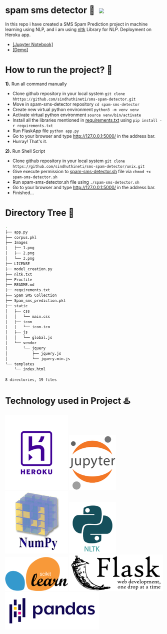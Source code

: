 # spam sms detector :notebook: &nbsp;[![](https://camo.githubusercontent.com/17fa56d1fbad7bb4082c9711a77b984b85e79446/68747470733a2f2f696d672e736869656c64732e696f2f62616467652f507974686f6e2d332e362d627269676874677265656e2e737667)](https://python.org)
In this repo i have created a SMS Spam Prediction project in machine learning using NLP, and i am using [nltk](https://pypi.org/project/nltk/) Library for NLP. Deployment on Heroku app.

 - [[Jupyter Notebook]](https://github.com/yogeshnile/SPAM-SMS-Prediction)
 - [[Demo]](https://spam-sms-dectector.herokuapp.com/)

# How to run the project? :thinking:
**1).** Run all command manually
  - Clone github repository in your local system  `git clone hhttps://github.com/sindhuthineti/sms-spam-detector.git`
  - Move in spam-sms-detector repository  `cd spam-sms-detector`
  - Create new virtual python environment  `python3 -m venv venv`
  - Activate virtual python environment  `source venv/bin/activate`
  - Install all the libraries mentioned in [requirements.txt](https://github.com/sindhuthineti/sms-spam-detector/blob/master/requirements.txt)  using  `pip install -r requirements.txt`
  - Run FlaskApp file  `python app.py`
  - Go to your browser and type http://127.0.0.1:5000/ in the address bar.
  - Hurray! That's it. <br>


**2).** Run Shell Script
  - Clone github repository in your local system  `git clone https://github.com/sindhuthineti/sms-spam-detector/unix.git`
  - Give execute permission to [spam-sms-detector.sh](https://github.com/sindhuthineti/unix/blob/master/spam-sms-detector.sh) file via  `chmod +x spam-sms-detector.sh`
  - Run spam-sms-detector.sh file using `./spam-sms-detector.sh`
  - Go to your browser and type http://127.0.0.1:5000/ in the address bar.
  - Finished...

# Directory Tree :cactus:
```bash
.
├── app.py
├── corpus.pkl
├── Images
│   ├── 1.png
│   ├── 2.png
│   └── 3.png
├── LICENSE
├── model_creation.py
├── nltk.txt
├── Procfile
├── README.md
├── requirements.txt
├── Spam SMS Collection
├── Spam_sms_prediction.pkl
├── static
│   ├── css
│   │   └── main.css
│   ├── icon
│   │   └── icon.ico
│   ├── js
│   │   └── global.js
│   └── vendor
│       └── jquery
│           ├── jquery.js
│           └── jquery.min.js
└── templates
    └── index.html

8 directories, 19 files
```

# Technology used in Project :hotsprings:
<img target="_blank" src="https://github.com/yogeshnile/technology/blob/master/Heroku.png" width="200">  <img target="_blank" src="https://github.com/yogeshnile/technology/blob/master/Jupyter.png" width="150">    <img target="_blank" src="https://github.com/yogeshnile/technology/blob/master/numpy.png" width="200">       <img target="_blank" src="https://github.com/yogeshnile/technology/blob/master/python_nltk.png" width="150">    <img target="_blank" src="https://github.com/yogeshnile/technology/blob/master/sklearn.png" width="200">    <img target="_blank" src="https://github.com/yogeshnile/technology/blob/master/Flask.png" width="300">    <img target="_blank" src="https://github.com/yogeshnile/technology/blob/master/pandas.png" width="300">

<!--## ScreenShot :camera_flash:
![](https://github.com/yogeshnile/spam-sms-detector/blob/master/Images/1.png)    ![](https://github.com/yogeshnile/spam-sms-detector/blob/master/Images/2.png)    ![](https://github.com/yogeshnile/spam-sms-detector/blob/master/Images/3.png)

## Bug / Feature Request :man_technologist:
If you find a bug (the website couldn't handle the query and / or gave undesired results), kindly open an issue [here](https://github.com/yogeshnile/spam-sms-detector/issues/new) by including your search query and the expected result.-->
